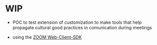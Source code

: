 # WIP
 - POC to test extension of customization to make tools that help propagate cultural good practices in comunication during meetings

 - using the [ZOOM Web-Client-SDK](https://marketplace.zoom.us/docs/sdk/native-sdks/Web-Client-SDK/overview)